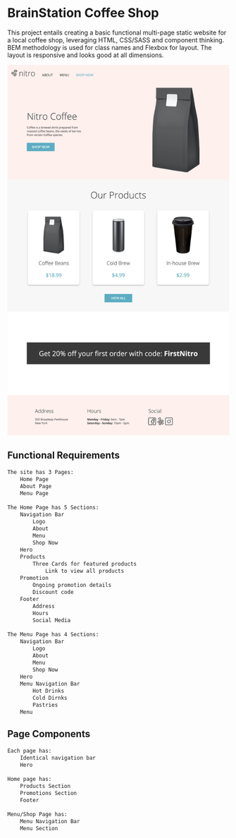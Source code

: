 
# BrainStation Coffee Shop

This project entails creating a basic functional multi-page static website for a local coffee shop, leveraging HTML, CSS/SASS and component thinking.
BEM methodology is used for class names and Flexbox for layout. The layout is responsive and looks good at all dimensions.


![Mockup](https://raw.githubusercontent.com/afaisalsahar/BrainStation-coffee-shop/main/mockups/coffee-shop-landing-page-mockup.jpg)


## Functional Requirements

    The site has 3 Pages:
        Home Page
        About Page
        Menu Page

    The Home Page has 5 Sections:
        Navigation Bar
            Logo
            About
            Menu
            Shop Now
        Hero
        Products
            Three Cards for featured products
                Link to view all products
        Promotion
            Ongoing promotion details
            Discount code
        Footer
            Address
            Hours
            Social Media

    The Menu Page has 4 Sections:
        Navigation Bar
            Logo
            About
            Menu
            Shop Now        
        Hero
        Menu Navigation Bar
            Hot Drinks
            Cold Dirnks
            Pastries
        Menu

## Page Components
    Each page has:
        Identical navigation bar
        Hero

    Home page has:
        Products Section
        Promotions Section
        Footer
    
    Menu/Shop Page has:
        Menu Navigation Bar
        Menu Section